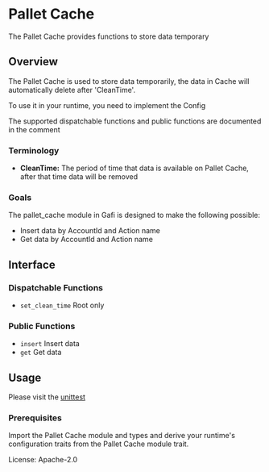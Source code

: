 # Pallet Cache

The Pallet Cache provides functions to store data temporary

## Overview

The Pallet Cache is used to store data temporarily, the data in Cache will automatically delete after 'CleanTime'.

To use it in your runtime, you need to implement the Config

The supported dispatchable functions and public functions are documented in the comment

### Terminology

* **CleanTime:** The period of time that data is available on Pallet Cache, after that time data will be removed

### Goals

The pallet_cache module in Gafi is designed to make the following possible:

* Insert data by AccountId and Action name
* Get data by AccountId and Action name

## Interface

### Dispatchable Functions
* `set_clean_time` Root only

### Public Functions
* `insert` Insert data
* `get` Get data


## Usage

Please visit the [unittest](https://github.com/cryptoviet/gafi/blob/master/pallets/pallet-cache/src/tests.rs)

### Prerequisites

Import the Pallet Cache module and types and derive your runtime's configuration traits from the Pallet Cache module trait.

License: Apache-2.0

